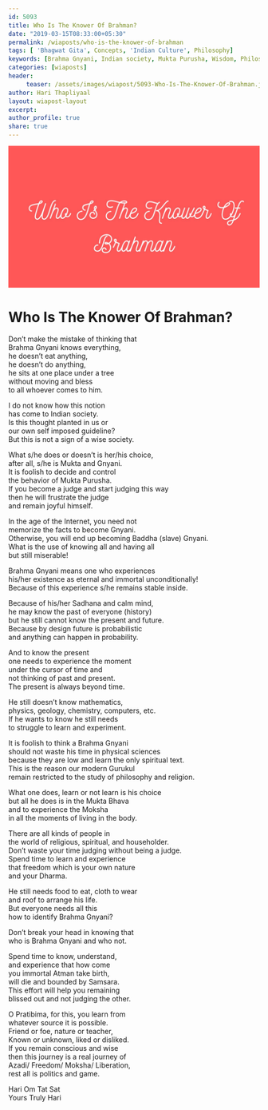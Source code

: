 ```yaml
--- 
id: 5093 
title: Who Is The Knower Of Brahman?
date: "2019-03-15T08:33:00+05:30"
permalink: /wiaposts/who-is-the-knower-of-brahman
tags: [ 'Bhagwat Gita', Concepts, 'Indian Culture', Philosophy]    
keywords: [Brahma Gnyani, Indian society, Mukta Purusha, Wisdom, Philosophy]  
categories: [wiaposts] 
header:
     teaser: /assets/images/wiapost/5093-Who-Is-The-Knower-Of-Brahman.jpg
author: Hari Thapliyaal 
layout: wiapost-layout
excerpt:  
author_profile: true 
share: true 
---
```


![Who Is The Knower Of Brahman?](/assets/images/wiapost/5093-Who-Is-The-Knower-Of-Brahman.jpg)  
   
# Who Is The Knower Of Brahman?   
    
Don’t make the mistake of thinking that     
Brahma Gnyani knows everything,     
he doesn’t eat anything,     
he doesn’t do anything,     
he sits at one place under a tree     
without moving and bless     
to all whoever comes to him.    
    
I do not know how this notion     
has come to Indian society.     
Is this thought planted in us or     
our own self imposed guideline?     
But this is not a sign of a wise society.    
    
What s/he does or doesn’t is her/his choice,     
after all, s/he is Mukta and Gnyani.     
It is foolish to decide and control     
the behavior of Mukta Purusha.     
If you become a judge and start judging this way     
then he will frustrate the judge     
and remain joyful himself.    
    
In the age of the Internet, you need not     
memorize the facts to become Gnyani.     
Otherwise, you will end up becoming Baddha (slave) Gnyani.     
What is the use of knowing all and having all     
but still miserable!    
    
Brahma Gnyani means one who experiences     
his/her existence as eternal and immortal unconditionally!     
Because of this experience s/he remains stable inside.    
    
Because of his/her Sadhana and calm mind,     
he may know the past of everyone (history)     
but he still cannot know the present and future.     
Because by design future is probabilistic     
and anything can happen in probability.    
    
And to know the present     
one needs to experience the moment     
under the cursor of time and     
not thinking of past and present.     
The present is always beyond time.    
    
He still doesn’t know mathematics,     
physics, geology, chemistry, computers, etc.     
If he wants to know he still needs     
to struggle to learn and experiment.    
    
It is foolish to think a Brahma Gnyani     
should not waste his time in physical sciences     
because they are low and learn the only spiritual text.     
This is the reason our modern Gurukul     
remain restricted to the study of philosophy and religion.    
    
What one does, learn or not learn is his choice     
but all he does is in the Mukta Bhava     
and to experience the Moksha     
in all the moments of living in the body.    
    
There are all kinds of people in     
the world of religious, spiritual, and householder.     
Don’t waste your time judging without being a judge.     
Spend time to learn and experience     
that freedom which is your own nature     
and your Dharma.    
    
He still needs food to eat, cloth to wear     
and roof to arrange his life.     
But everyone needs all this     
how to identify Brahma Gnyani?    
    
Don’t break your head in knowing that     
who is Brahma Gnyani and who not.    
    
Spend time to know, understand,     
and experience that how come     
you immortal Atman take birth,     
will die and bounded by Samsara.     
This effort will help you remaining     
blissed out and not judging the other.    
    
O Pratibima, for this, you learn from     
whatever source it is possible.     
Friend or foe, nature or teacher,     
Known or unknown, liked or disliked.     
If you remain conscious and wise     
then this journey is a real journey of     
Azadi/ Freedom/ Moksha/ Liberation,     
rest all is politics and game.    
    
Hari Om Tat Sat     
Yours Truly Hari    
